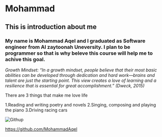 # Mohammad

## This is introduction about me 

### My name is Mohammad Aqel and I graduated as Software engineer from Al zaytoonah Uneversity. I plan to be programmer so that is why beleve this course will help me to achive this goal.

*Growth Mindset: “In a growth mindset, people believe that their most basic abilities can be developed through dedication and hard work—brains and talent are just the starting point. This view creates a love of learning and a resilience that is essential for great accomplishment.” (Dweck, 2015)*

There are 3 things that make me love life

1.Reading and writing poetry and novels
2.Singing, composing and playing the piano
3.Driving racing cars

![Githup](https://miro.medium.com/max/781/1*ninBE6iYHSbeHy5y3MxiOg.png)

https://github.com/MohammadAqel
